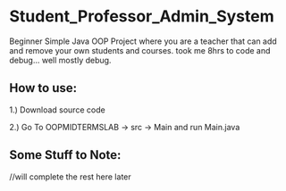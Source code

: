 # Student_Professor_Admin_System
Beginner Simple Java OOP Project where you are a teacher that can add and remove your own students and courses.
took me 8hrs to code and debug... well mostly debug.

How to use:
--------------------------------------------------------------

1.) Download source code

2.) Go To OOPMIDTERMSLAB -> src -> Main and run Main.java

Some Stuff to Note:
--------------------------------------------------------------
//will complete the rest here later
